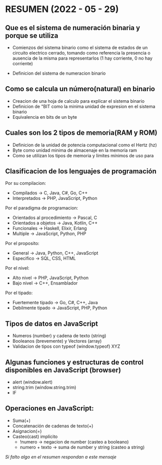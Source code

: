 # RESUMEN (2022 - 05 - 29)

## Que es el sistema de numeración binaria y porque se utiliza
- Comienzos del sistema binario como el sistema de estados de un circuito electrico cerrado, tomando como referencia la presencia o ausencia de la misma para representarlos (1 hay corriente, 0 no hay corriente)

- Definicion del sistema de numeracion binario

## Como se calcula un número(natural) en binario
- Creacion de una hoja de calculo para explicar el sistema binario
- Definicion de "BIT como la minima unidad de expresion en el sistema binario
- Equivalencia en bits de un byte

## Cuales son los 2 tipos de memoria(RAM y ROM)
- Definicion de la unidad de potencia computacional como el Hertz (hz)
- Byte como unidad minima de almacenaje en la memoria ram
- Como se utilizan los tipos de memoria y límites mínimos de uso para

## Clasificacion de los lenguajes de programación
Por su compilacion:
- Compilados -> C, Java, C#, Go, C++
- Interpretados -> PHP, JavaScript, Python

Por el paradigma de programacion:
- Orientados al procedimiento -> Pascal, C
- Orientados a objetos -> Java, Kotlin, C++
- Funcionales -> Haskell, Elixir, Erlang
- Multiple -> JavaScript, Python, PHP

Por el proposito:
- General -> Java, Python, C++, JavaScript
- Especifico -> SQL, CSS, HTML

Por el nivel:
- Alto nivel -> PHP, JavaScript, Python
- Bajo nivel -> C++, Ensamblador

Por el tipado:
- Fuertemente tipado ->  Go, C#, C++, Java
- Debilmente tipado -> JavaScript, PHP, Python

## Tipos de datos en JavaScript
- Numeros (number) y cadena de texto (string)
- Booleanos (brevemente) y Vectores (array)
- Validacion de tipos con typeof (window.typeof) XYZ

## Algunas funciones y estructuras de control disponibles en JavaScript (browser)
- alert (window.alert)
- string.trim (window.string.trim)
- IF

## Operaciones en JavaScript:
- Suma(+)
- Concatenación de cadenas de texto(+)
- Asignacion(=)
- Casteo(cast) implícito
  - !numero -> negacion de number (casteo a booleano)
  - numero + texto -> suma de number y string (casteo a string)

*Si falto algo en el resumen respondan a este mensaje*
